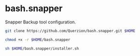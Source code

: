 # bash.snapper
Snapper Backup tool configuration.
```bash
git clone https://github.com/Querzion/bash.snapper.git $HOME
```
```bash
chmod +x -r $HOME/bash.snapper
```
```bash
sh $HOME/bash.snapper/installer.sh
```
